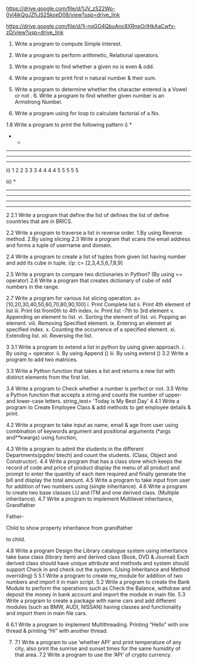 https://drive.google.com/file/d/1JV_zS22Wp-0yl4ikQgJZfiJS2SkoeD08/view?usp=drive_link

https://drive.google.com/file/d/1j-nqGO4QbuAnc8XRnpOrIHkAaCwfv-zD/view?usp=drive_link

1. Write a program to compute Simple Interest.

2. Write a program to perform arithmetic, Relational operators.

3. Write a program to find whether a given no is even & odd.

4. Write a program to print first n natural number & their sum.

5. Write a program to determine whether the character entered is a Vowel or
not
. 6. Write a program to find whether given number is an Armstrong Number.

7. Write a program using for loop to calculate factorial of a No.

1.8 Write a program to print the following pattern
i)
*
* *
* * *
* * * *
* * * * *

ii)
1
2 2
3 3 3
4 4 4 4
5 5 5 5 5

iii)
*
* * *
* * * * *
* * * * * * *
* * * * * * * * *

2 2.1 Write a program that define the list of defines the list of define countries
that are in BRICS.

2.2 Write a program to traverse a list in reverse order.
1.By using Reverse method.
2.By using slicing
2.3 Write a program that scans the email address and forms a tuple of
username and domain.

2.4 Write a program to create a list of tuples from given list having number
and add its cube in tuple.
i/p: c= [2,3,4,5,6,7,8,9]

2.5 Write a program to compare two dictionaries in Python?
(By using == operator)
2.6 Write a program that creates dictionary of cube of odd numbers in the
range.

2.7 Write a program for various list slicing operation.
a= [10,20,30,40,50,60,70,80,90,100]
i. Print Complete list
ii. Print 4th element of list
iii. Print list from0th to 4th index.
iv. Print list -7th to 3rd element
v. Appending an element to list.
vi. Sorting the element of list.
vii. Popping an element.
viii. Removing Specified element.
ix. Entering an element at specified index.
x. Counting the occurrence of a specified element.
xi. Extending list.
xii. Reversing the list.

3 3.1 Write a program to extend a list in python by using given approach.
i. By using + operator.
ii. By using Append ()
iii. By using extend ()
3.2 Write a program to add two matrices.

3.3 Write a Python function that takes a list and returns a new list with distinct
elements from the first list.

3.4 Write a program to Check whether a number is perfect or not.
3.5 Write a Python function that accepts a string and counts the number of
upper- and lower-case letters.
string_test= 'Today is My Best Day'
4 4.1 Write a program to Create Employee Class & add methods to get
employee details & print.

4.2 Write a program to take input as name, email & age from user using
combination of keywords argument and positional arguments (*args
and**kwargs) using function,

4.3 Write a program to admit the students in the different Departments(pgdm/
btech) and count the students. (Class, Object and Constructor).
4.4 Write a program that has a class store which keeps the record of code and
price of product display the menu of all product and prompt to enter the
quantity of each item required and finally generate the bill and display the
total amount.
4.5 Write a program to take input from user for addition of two numbers using
(single inheritance).
4.6 Write a program to create two base classes LU and ITM and one derived
class. (Multiple inheritance).
4.7 Write a program to implement Multilevel inheritance,
Grandfather

Father-

Child to show property inheritance from grandfather

to child.

4.8 Write a program Design the Library catalogue system using inheritance
take base class (library item) and derived class (Book, DVD & Journal) Each
derived class should have unique attribute and methods and system should
support Check in and check out the system. (Using Inheritance and Method
overriding)
5 5.1 Write a program to create my_module for addition of two numbers and
import it in main script.
5.2 Write a program to create the Bank Module to perform the operations such
as Check the Balance, withdraw and deposit the money in bank account and
import the module in main file.
5.3 Write a program to create a package with name cars and add different
modules (such as BMW, AUDI, NISSAN) having classes and functionality
and import them in main file cars.

6 6.1 Write a program to implement Multithreading. Printing “Hello” with one
thread & printing “Hi” with another thread.

7. 7.1 Write a program to use ‘whether API’ and print temperature of any city,
also print the sunrise and sunset times for the same humidity of that area.
7.2 Write a program to use the ‘API’ of crypto currency.

